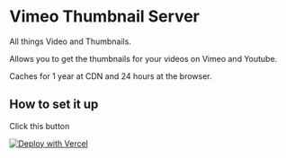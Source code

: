 # Vimeo Thumbnail Server


All things Video and Thumbnails. 

Allows you to get the thumbnails for your videos on Vimeo and Youtube. 

Caches for 1 year at CDN and 24 hours at the browser. 



## How to set it up

Click this button

[![Deploy with Vercel](https://vercel.com/button)](https://vercel.com/new/git/external?repository-url=https://github.com/ThatGuySam/vimeo-thumbnail-server)
